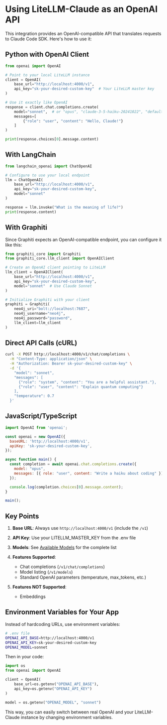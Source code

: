 # Using LiteLLM-Claude as an OpenAI API

This integration provides an OpenAI-compatible API that translates requests to Claude Code SDK. Here's how to use it:

## Python with OpenAI Client

```python
from openai import OpenAI

# Point to your local LiteLLM instance
client = OpenAI(
    base_url="http://localhost:4000/v1",
    api_key="sk-your-desired-custom-key"  # Your LiteLLM master key
)

# Use it exactly like OpenAI
response = client.chat.completions.create(
    model="sonnet",  # or "opus", "claude-3-5-haiku-20241022", "default"
    messages=[
        {"role": "user", "content": "Hello, Claude!"}
    ]
)

print(response.choices[0].message.content)
```

## With LangChain

```python
from langchain_openai import ChatOpenAI

# Configure to use your local endpoint
llm = ChatOpenAI(
    base_url="http://localhost:4000/v1",
    api_key="sk-your-desired-custom-key",
    model="sonnet"
)

response = llm.invoke("What is the meaning of life?")
print(response.content)
```

## With Graphiti

Since Graphiti expects an OpenAI-compatible endpoint, you can configure it like this:

```python
from graphiti_core import Graphiti
from graphiti_core.llm_client import OpenAIClient

# Create an OpenAI client pointing to LiteLLM
llm_client = OpenAIClient(
    base_url="http://localhost:4000/v1",
    api_key="sk-your-desired-custom-key",
    model="sonnet"  # Use Claude Sonnet
)

# Initialize Graphiti with your client
graphiti = Graphiti(
    neo4j_uri="bolt://localhost:7687",
    neo4j_username="neo4j",
    neo4j_password="password",
    llm_client=llm_client
)
```

## Direct API Calls (cURL)

```bash
curl -X POST http://localhost:4000/v1/chat/completions \
  -H "Content-Type: application/json" \
  -H "Authorization: Bearer sk-your-desired-custom-key" \
  -d '{
    "model": "sonnet",
    "messages": [
      {"role": "system", "content": "You are a helpful assistant."},
      {"role": "user", "content": "Explain quantum computing"}
    ],
    "temperature": 0.7
  }'
```

## JavaScript/TypeScript

```javascript
import OpenAI from 'openai';

const openai = new OpenAI({
  baseURL: 'http://localhost:4000/v1',
  apiKey: 'sk-your-desired-custom-key',
});

async function main() {
  const completion = await openai.chat.completions.create({
    model: "opus",
    messages: [{ role: "user", content: "Write a haiku about coding" }],
  });

  console.log(completion.choices[0].message.content);
}

main();
```

## Key Points

1. **Base URL**: Always use `http://localhost:4000/v1` (include the `/v1`)
2. **API Key**: Use your LITELLM_MASTER_KEY from the .env file
3. **Models**: See [Available Models](../README.md#available-models) for the complete list

4. **Features Supported**:
   - Chat completions (`/v1/chat/completions`)
   - Model listing (`/v1/models`)
   - Standard OpenAI parameters (temperature, max_tokens, etc.)

5. **Features NOT Supported**:
   - Embeddings


## Environment Variables for Your App

Instead of hardcoding URLs, use environment variables:

```bash
# .env file
OPENAI_API_BASE=http://localhost:4000/v1
OPENAI_API_KEY=sk-your-desired-custom-key
OPENAI_MODEL=sonnet
```

Then in your code:
```python
import os
from openai import OpenAI

client = OpenAI(
    base_url=os.getenv("OPENAI_API_BASE"),
    api_key=os.getenv("OPENAI_API_KEY")
)

model = os.getenv("OPENAI_MODEL", "sonnet")
```

This way, you can easily switch between real OpenAI and your LiteLLM-Claude instance by changing environment variables.